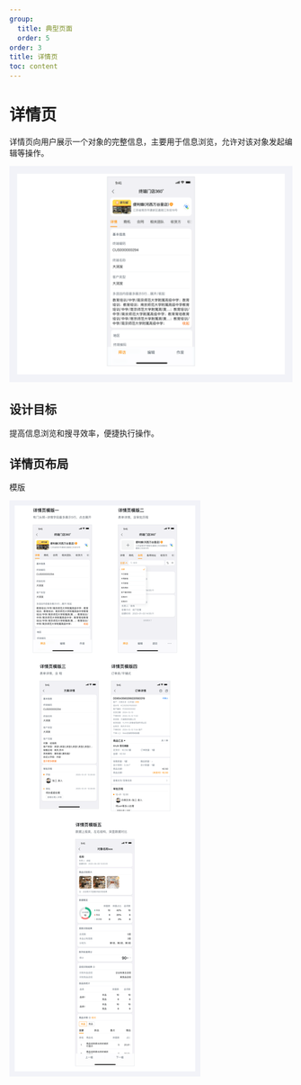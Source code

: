 ```yaml
---
group:
  title: 典型页面
  order: 5
order: 3
title: 详情页
toc: content
---
```



# 详情页

详情页向用户展示一个对象的完整信息，主要用于信息浏览，允许对该对象发起编辑等操作。

<img class="preview-img no-padding" src="./assets/images/template-detail/normal.png" />

## 设计目标

提高信息浏览和搜寻效率，便捷执行操作。

## 详情页布局

模版

<img class="preview-img no-padding" src="./assets/images/template-detail/model.png" />
